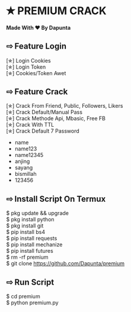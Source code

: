 # ✭ PREMIUM CRACK
#### Made With ❤️ By Dapunta
## ⇨  Feature Login
[✯] Login Cookies  
[✯] Login Token  
[✯] Cookies/Token Awet  
## ⇨  Feature Crack
[✯] Crack From Friend, Public, Followers, Likers    
[✯] Crack Default/Manual Pass  
[✯] Crack Methode Api, Mbasic, Free FB  
[✯] Crack With TTL  
[✯] Crack Default 7 Password  
- name  
- name123  
- name12345  
- anjing  
- sayang  
- bismillah
- 123456
## ⇨  Install Script On Termux
$ pkg update && upgrade  
$ pkg install python  
$ pkg install git  
$ pip install bs4  
$ pip install requests  
$ pip install mechanize  
$ pip install futures  
$ rm -rf premium  
$ git clone https://github.com/Dapunta/premium  
## ⇨  Run Script
$ cd premium  
$ python premium.py  
